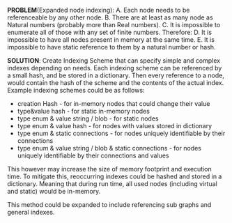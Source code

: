 **PROBLEM**(Expanded node indexing):
A. Each node needs to be referenceable by any other node.
B. There are at least as many node as Natural numbers (probably more than Real numbers).
C. It is impossible to enumerate all of those with any set of finite numbers.
Therefore:
D. It is impossible to have all nodes present in memory at the same time.
E. It is impossible to have static reference to them by a natural number or hash.

**SOLUTION**:
Create Indexing Scheme that can specify simple and complex indexes depending on needs.
Each indexing scheme can be referenced by a small hash, and be stored in a dictionary.
Then every reference to a node, would contain the hash of the scheme and the contents of the actual index.
Example indexing schemes could be as follows:
- creation Hash - for in-memory nodes that could change their value
- type&value hash - for static in-memory nodes
- type enum & value string / blob - for static nodes
- type enum & value hash - for nodes with values stored in dictionary
- type enum & static connections - for nodes uniquely identifiable by their connections
- type enum & value string / blob & static connections - for nodes uniquely identifiable by their connections and values

This however may increase the size of memory footprint and execution time. To mitigate this, reoccurring indexes could be hashed and stored in a dictionary. Meaning that during run time, all used nodes (including virtual and static) would be in-memory.

This method could be expanded to include referencing sub graphs and general indexes.